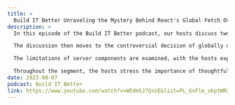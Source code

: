 ```yaml
---
title: >
  Build IT Better Unraveling the Mystery Behind React's Global Fetch Override: Devs Are Divided!
description: >
  In this episode of the Build IT Better podcast, our hosts discuss two major topics in the React and Next.js ecosystem. Firstly, they delve into the app directory architecture in Next.js and the introduction of React server components. They explore the transition from a client-first to a server-components-first approach and the challenges faced in development, particularly in managing state and toggling between server and client modes for components.

  The discussion then moves to the controversial decision of globally overriding the fetch function in React and Next.js. The hosts express frustration with this opinionated change to a fundamental standard and raise concerns about potential bugs and data leakage due to caching behavior. They also debate the best way to split server and client code, comparing file-based solutions with meta strings or decorators.

  The limitations of server components are examined, with the hosts expressing disappointment over the inability to use essential React paradigms like state on the server. They advocate for more open discussions and RFCs before implementing significant changes.

  Throughout the segment, the hosts stress the importance of thoughtful planning in dealing with server components and the need to make intentional decisions to ensure smooth development and prevent performance issues. They also call for transparency and collaboration in the development of these technologies.
date: 2023-08-07
podcast: Build IT Better
link: https://www.youtube.com/watch?v=WEdm5J7QsUE&list=PL_GnFlm_okptWRXF6cu9FxRva--XoxB5g&index=8&t=7s
---
```

